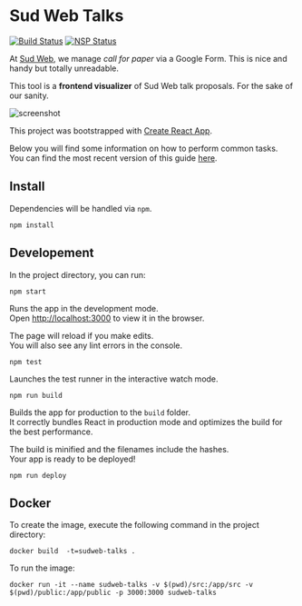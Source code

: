 # Sud Web Talks

[![Build Status](https://travis-ci.org/sudweb/talks.svg?branch=master)](https://travis-ci.org/sudweb/talks)
[![NSP Status](https://nodesecurity.io/orgs/sud-web/projects/eaf659ee-9632-41ba-8005-9050dc85a991/badge)](https://nodesecurity.io/orgs/sud-web/projects/eaf659ee-9632-41ba-8005-9050dc85a991)

At [Sud Web](http://sudweb.fr), we manage *call for paper* via a Google Form.
This is nice and handy but totally unreadable.

This tool is a **frontend visualizer** of Sud Web talk proposals.
For the sake of our sanity.

![screenshot](https://sudweb.fr/img/talks-screenshot.png)

This project was bootstrapped with [Create React App](https://github.com/facebookincubator/create-react-app).

Below you will find some information on how to perform common tasks.</br>
You can find the most recent version of this guide [here](https://github.com/facebookincubator/create-react-app/blob/master/packages/react-scripts/template/README.md).

## Install

Dependencies will be handled via `npm`.

`npm install`

## Developement

In the project directory, you can run:

`npm start`

Runs the app in the development mode.<br>
Open [http://localhost:3000](http://localhost:3000) to view it in the browser.

The page will reload if you make edits.<br>
You will also see any lint errors in the console.

`npm test`

Launches the test runner in the interactive watch mode.

`npm run build`

Builds the app for production to the `build` folder.<br>
It correctly bundles React in production mode and optimizes the build for the best performance.

The build is minified and the filenames include the hashes.<br>
Your app is ready to be deployed!

`npm run deploy`

## Docker

To create the image, execute the following command in the project directory:

`docker build  -t=sudweb-talks .`

To run the image:

`docker run -it --name sudweb-talks -v $(pwd)/src:/app/src -v $(pwd)/public:/app/public -p 3000:3000 sudweb-talks`
